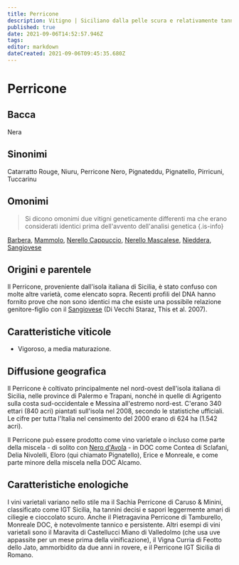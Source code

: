 ```yaml
---
title: Perricone
description: Vitigno | Siciliano dalla pelle scura e relativamente tannico, spesso mescolato con Nero d'Avola.
published: true
date: 2021-09-06T14:52:57.946Z
tags: 
editor: markdown
dateCreated: 2021-09-06T09:45:35.680Z
---
```


# Perricone

## Bacca
Nera
## Sinonimi
Catarratto Rouge, Niuru, Perricone Nero, Pignateddu, Pignatello, Pirricuni, Tuccarinu

## Omonimi
> Si dicono omonimi due vitigni geneticamente differenti ma che erano considerati identici prima dell'avvento dell'analisi genetica
{.is-info}

[Barbera](/vitigni/bacca-nera/barbera), [Mammolo](/vitigni/bacca-nera/mammolo), [Nerello Cappuccio](/vitigni/bacca-nera/nerello-cappuccio), [Nerello Mascalese](/vitigni/bacca-nera/nerello-mascalese), [Nieddera](/vitigni/bacca-nera/nieddera), [Sangiovese](/vitigni/Italia/bacca-nera/sangiovese) 

## Origini e parentele
Il Perricone, proveniente dall'isola italiana di Sicilia, è stato confuso con molte altre varietà, come elencato sopra. Recenti profili del DNA hanno fornito prove che non sono identici ma che esiste una possibile relazione genitore-figlio con il [Sangiovese](/vitigni/Italia/bacca-nera/sangiovese) (Di Vecchi Staraz, This et al. 2007).

## Caratteristiche viticole
- Vigoroso, a media maturazione.

## Diffusione geografica
Il Perricone è coltivato principalmente nel nord-ovest dell'isola italiana di Sicilia, nelle province di Palermo e Trapani, nonché in quelle di Agrigento sulla costa sud-occidentale e Messina all'estremo nord-est. C'erano 340 ettari (840 acri) piantati sull'isola nel 2008, secondo le statistiche ufficiali. Le cifre per tutta l'Italia nel censimento del 2000 erano di 624 ha (1.542 acri).

Il Perricone può essere prodotto come vino varietale o incluso come parte della miscela - di solito con [Nero d'Avola](/vitigni/bacca-nera/nero-d-avola) - in DOC come Contea di Sclafani, Delia Nivolelli, Eloro (qui chiamato Pignatello), Erice e Monreale, e come parte minore della miscela nella DOC Alcamo.

## Caratteristiche enologiche
I vini varietali variano nello stile ma il Sachìa Perricone di Caruso & Minini, classificato come IGT Sicilia, ha tannini decisi e sapori leggermente amari di ciliegie e cioccolato scuro. Anche il Pietragavina Perricone di Tamburello, Monreale DOC, è notevolmente tannico e persistente. Altri esempi di vini varietali sono il Maravita di Castellucci Miano di Valledolmo (che usa uve appassite per un mese prima della vinificazione), il Vigna Curria di Feotto dello Jato, ammorbidito da due anni in rovere, e il Perricone IGT Sicilia di Romano.